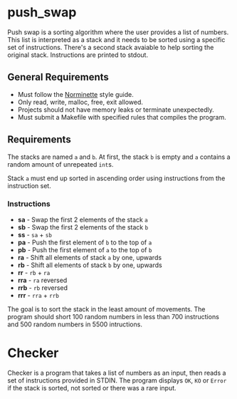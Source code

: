 # push_swap

Push swap is a sorting algorithm where the user provides a list of numbers. This list is interpreted as a stack and it needs to be sorted using a specific set of instructions. There's a second stack avaiable to help sorting the original stack. Instructions are printed to stdout.

## General Requirements  

- Must follow the [Norminette](https://github.com/42School/norminette) style guide.
- Only read, write, malloc, free, exit allowed.
- Projects should not have memory leaks or terminate unexpectedly.
- Must submit a Makefile with specified rules that compiles the program.

## Requirements

The stacks are named `a` and `b`. At first, the stack `b` is empty and `a` contains a random amount of unrepeated `int`s.

Stack `a` must end up sorted in ascending order using instructions from the instruction set.

### Instructions

- **sa** - Swap the first 2 elements of the stack `a`
- **sb** - Swap the first 2 elements of the stack `b`
- **ss** - `sa` + `sb`
- **pa** - Push the first element of `b` to the top of `a`
- **pb** - Push the first element of `a` to the top of `b`
- **ra** - Shift all elements of stack `a` by one, upwards
- **rb** - Shift all elements of stack `b` by one, upwards
- **rr** - `rb` + `ra`
- **rra** - `ra` reversed
- **rrb** - `rb` reversed
- **rrr** - `rra` + `rrb`

The goal is to sort the stack in the least amount of movements. The program should short 100 random numbers in less than 700 instructions and 500 random numbers in 5500 intructions.

# Checker

Checker is a program that takes a list of numbers as an input, then reads a set of instructions provided in STDIN. The program displays `OK`, `KO` or `Error` if the stack is sorted, not sorted or there was a rare input.

